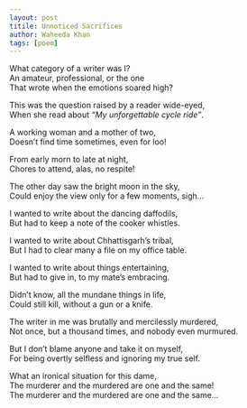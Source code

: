 ```yaml
---
layout: post
titile: Unnoticed Sacrifices
author: Waheeda Khan
tags: [poem]
---
```



What category of a writer was I?  
An amateur, professional, or the one  
That wrote when the emotions soared high?  

This was the question raised by a reader wide-eyed,  
When she read about *“My unforgettable cycle ride”*.  

A working woman and a mother of two,  
Doesn’t find time sometimes, even for loo!  

From early morn to late at night,  
Chores to attend, alas, no respite!  

The other day saw the bright moon in the sky,  
Could enjoy the view only for a few moments, sigh…  

I wanted to write about the dancing daffodils,  
But had to keep a note of the cooker whistles.  

I wanted to write about Chhattisgarh’s tribal,  
But I had to clear many a file on my office table.  

I wanted to write about things entertaining,  
But had to give in, to my mate’s embracing.  

Didn’t know, all the mundane things in life,  
Could still kill, without a gun or a knife.  

The writer in me was brutally and mercilessly murdered,  
Not once, but a thousand times, and nobody even murmured.  

But I don’t blame anyone and take it on myself,  
For being overtly selfless and ignoring my true self.  

What an ironical situation for this dame,  
The murderer and the murdered are one and the same!  
The murderer and the murdered are one and the same...  

